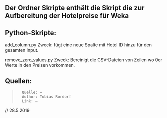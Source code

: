 ## Der Ordner Skripte enthält die Skript die zur Aufbereitung der Hotelpreise für Weka


## Python-Skripte:

add_column.py
Zweck: fügt eine neue Spalte mit Hotel ID hinzu für den gesamten Input.

remove_zero_values.py
Zweck: Bereinigt die CSV-Dateien von Zeilen wo 0er Werte in den Preisen vorkommen.


## Quellen:

>		Quelle: –
>		Author: Tobias Rordorf
>		Link: –

// 28.5.2019
